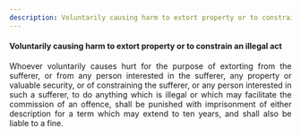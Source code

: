 ```yaml
---
description: Voluntarily causing harm to extort property or to constrain an illegal act
---
```


#### Voluntarily causing harm to extort property or to constrain an illegal act
<div style="text-align: justify">

Whoever voluntarily causes hurt for the purpose of extorting from the sufferer, or from any person interested in the sufferer, any property or valuable security, or of constraining the sufferer, or any person interested in such a sufferer, to do anything which is illegal or which may facilitate the commission of an offence, shall be punished with imprisonment of either description for a term which may extend to ten years, and shall also be liable to a fine.

</div>
